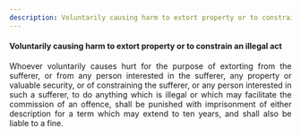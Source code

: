 ```yaml
---
description: Voluntarily causing harm to extort property or to constrain an illegal act
---
```


#### Voluntarily causing harm to extort property or to constrain an illegal act
<div style="text-align: justify">

Whoever voluntarily causes hurt for the purpose of extorting from the sufferer, or from any person interested in the sufferer, any property or valuable security, or of constraining the sufferer, or any person interested in such a sufferer, to do anything which is illegal or which may facilitate the commission of an offence, shall be punished with imprisonment of either description for a term which may extend to ten years, and shall also be liable to a fine.

</div>
